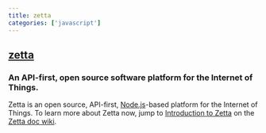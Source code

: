 ```yaml
---
title: zetta
categories: ['javascript']
---
```

## [zetta](https://github.com/zettajs/zetta)

### An API-first, open source software platform for the Internet of Things. 


Zetta is an open source, API-first, [Node.js](https://nodejs.org)-based platform for the Internet of Things. To learn more about Zetta now, jump to [Introduction to Zetta](https://github.com/zettajs/zetta/wiki/Overview) on the [Zetta doc wiki](https://github.com/zettajs/zetta/wiki). 
